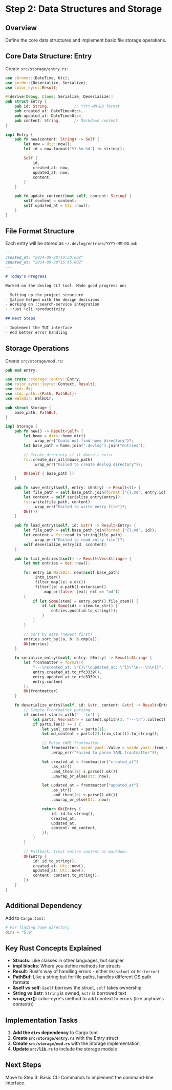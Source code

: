 # Step 2: Data Structures and Storage

## Overview

Define the core data structures and implement basic file storage operations.

## Core Data Structure: Entry

Create `src/storage/entry.rs`:

```rust
use chrono::{DateTime, Utc};
use serde::{Deserialize, Serialize};
use color_eyre::Result;

#[derive(Debug, Clone, Serialize, Deserialize)]
pub struct Entry {
    pub id: String,           // YYYY-MM-DD format
    pub created_at: DateTime<Utc>,
    pub updated_at: DateTime<Utc>,
    pub content: String,      // Markdown content
}

impl Entry {
    pub fn new(content: String) -> Self {
        let now = Utc::now();
        let id = now.format("%Y-%m-%d").to_string();

        Self {
            id,
            created_at: now,
            updated_at: now,
            content,
        }
    }

    pub fn update_content(&mut self, content: String) {
        self.content = content;
        self.updated_at = Utc::now();
    }
}
```

## File Format Structure

Each entry will be stored as `~/.devlog/entries/YYYY-MM-DD.md`:

```markdown
---
created_at: "2024-09-20T10:30:00Z"
updated_at: "2024-09-20T15:45:00Z"
---

# Today's Progress

Worked on the devlog CLI tool. Made good progress on:

- Setting up the project structure
- @alice helped with the design decisions
- Working on ::search-service integration
- +rust +cli +productivity

## Next Steps

- Implement the TUI interface
- Add better error handling
```

## Storage Operations

Create `src/storage/mod.rs`:

```rust
pub mod entry;

use crate::storage::entry::Entry;
use color_eyre::{eyre::Context, Result};
use std::fs;
use std::path::{Path, PathBuf};
use walkdir::WalkDir;

pub struct Storage {
    base_path: PathBuf,
}

impl Storage {
    pub fn new() -> Result<Self> {
        let home = dirs::home_dir()
            .wrap_err("Could not find home directory")?;
        let base_path = home.join(".devlog").join("entries");

        // Create directory if it doesn't exist
        fs::create_dir_all(&base_path)
            .wrap_err("Failed to create devlog directory")?;

        Ok(Self { base_path })
    }

    pub fn save_entry(&self, entry: &Entry) -> Result<()> {
        let file_path = self.base_path.join(format!("{}.md", entry.id));
        let content = self.serialize_entry(entry)?;
        fs::write(file_path, content)
            .wrap_err("Failed to write entry file")?;
        Ok(())
    }

    pub fn load_entry(&self, id: &str) -> Result<Entry> {
        let file_path = self.base_path.join(format!("{}.md", id));
        let content = fs::read_to_string(file_path)
            .wrap_err("Failed to read entry file")?;
        self.deserialize_entry(id, &content)
    }

    pub fn list_entries(&self) -> Result<Vec<String>> {
        let mut entries = Vec::new();

        for entry in WalkDir::new(&self.base_path)
            .into_iter()
            .filter_map(|e| e.ok())
            .filter(|e| e.path().extension()
                .map_or(false, |ext| ext == "md"))
        {
            if let Some(stem) = entry.path().file_stem() {
                if let Some(id) = stem.to_str() {
                    entries.push(id.to_string());
                }
            }
        }

        // Sort by date (newest first)
        entries.sort_by(|a, b| b.cmp(a));
        Ok(entries)
    }

    fn serialize_entry(&self, entry: &Entry) -> Result<String> {
        let frontmatter = format!(
            "---\ncreated_at: \"{}\"\nupdated_at: \"{}\"\n---\n\n{}",
            entry.created_at.to_rfc3339(),
            entry.updated_at.to_rfc3339(),
            entry.content
        );
        Ok(frontmatter)
    }

    fn deserialize_entry(&self, id: &str, content: &str) -> Result<Entry> {
        // Simple frontmatter parsing
        if content.starts_with("---\n") {
            let parts: Vec<&str> = content.splitn(3, "---\n").collect();
            if parts.len() >= 3 {
                let yaml_content = parts[1];
                let md_content = parts[2].trim_start().to_string();

                // Parse YAML frontmatter
                let frontmatter: serde_yaml::Value = serde_yaml::from_str(yaml_content)
                    .wrap_err("Failed to parse YAML frontmatter")?;

                let created_at = frontmatter["created_at"]
                    .as_str()
                    .and_then(|s| s.parse().ok())
                    .unwrap_or_else(Utc::now);

                let updated_at = frontmatter["updated_at"]
                    .as_str()
                    .and_then(|s| s.parse().ok())
                    .unwrap_or_else(Utc::now);

                return Ok(Entry {
                    id: id.to_string(),
                    created_at,
                    updated_at,
                    content: md_content,
                });
            }
        }

        // Fallback: treat entire content as markdown
        Ok(Entry {
            id: id.to_string(),
            created_at: Utc::now(),
            updated_at: Utc::now(),
            content: content.to_string(),
        })
    }
}
```

## Additional Dependency

Add to `Cargo.toml`:

```toml
# For finding home directory
dirs = "5.0"
```

## Key Rust Concepts Explained

- **Structs**: Like classes in other languages, but simpler
- **impl blocks**: Where you define methods for structs
- **Result<T>**: Rust's way of handling errors - either `Ok(value)` or `Err(error)`
- **PathBuf**: Like a string but for file paths, handles different OS path formats
- **&self vs self**: `&self` borrows the struct, `self` takes ownership
- **String vs &str**: `String` is owned, `&str` is borrowed text
- **wrap_err()**: color-eyre's method to add context to errors (like anyhow's context())

## Implementation Tasks

1. **Add the `dirs` dependency** to Cargo.toml
2. **Create `src/storage/entry.rs`** with the Entry struct
3. **Create `src/storage/mod.rs`** with the Storage implementation
4. **Update `src/lib.rs`** to include the storage module

## Next Steps

Move to Step 3: Basic CLI Commands to implement the command-line interface.
